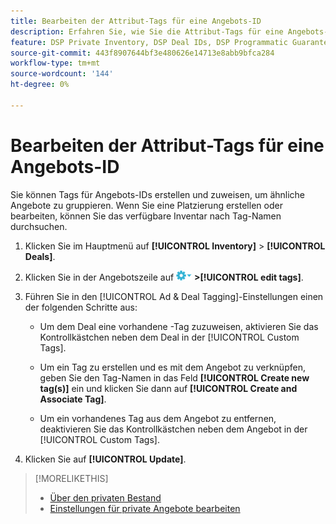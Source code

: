 ```yaml
---
title: Bearbeiten der Attribut-Tags für eine Angebots-ID
description: Erfahren Sie, wie Sie die Attribut-Tags für eine Angebots-ID erstellen und bearbeiten.
feature: DSP Private Inventory, DSP Deal IDs, DSP Programmatic Guaranteed Deals
source-git-commit: 443f8907644bf3e480626e14713e8abb9bfca284
workflow-type: tm+mt
source-wordcount: '144'
ht-degree: 0%

---
```


# Bearbeiten der Attribut-Tags für eine Angebots-ID

Sie können Tags für Angebots-IDs erstellen und zuweisen, um ähnliche Angebote zu gruppieren. Wenn Sie eine Platzierung erstellen oder bearbeiten, können Sie das verfügbare Inventar nach Tag-Namen durchsuchen.

1. Klicken Sie im Hauptmenü auf **[!UICONTROL Inventory]** > **[!UICONTROL Deals]**.

1. Klicken Sie in der Angebotszeile auf ![Optionsmenü](/help/dsp/assets/options-menu.png) **>[!UICONTROL edit tags]**.

1. Führen Sie in den [!UICONTROL Ad & Deal Tagging]-Einstellungen einen der folgenden Schritte aus:

   * Um dem Deal eine vorhandene -Tag zuzuweisen, aktivieren Sie das Kontrollkästchen neben dem Deal in der [!UICONTROL Custom Tags].

   * Um ein Tag zu erstellen und es mit dem Angebot zu verknüpfen, geben Sie den Tag-Namen in das Feld **[!UICONTROL Create new tag(s)]** ein und klicken Sie dann auf **[!UICONTROL Create and Associate Tag]**.

   * Um ein vorhandenes Tag aus dem Angebot zu entfernen, deaktivieren Sie das Kontrollkästchen neben dem Angebot in der [!UICONTROL Custom Tags].

1. Klicken Sie auf **[!UICONTROL Update]**.

>[!MORELIKETHIS]
>
>* [Über den privaten Bestand](private-inventory-about.md)
>* [Einstellungen für private Angebote bearbeiten](/help/dsp/inventory/deal-id-edit.md)
